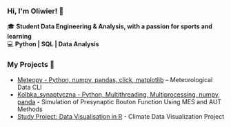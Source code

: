 ### Hi, I'm Oliwier! 👋

🎓 **Student Data Engineering & Analysis, with a passion for sports and learning**  
💻 **Python | SQL | Data Analysis**  

### My Projects 🚀
- [Meteopy - Python, numpy, pandas, click, matplotlib](https://github.com/OliwierStecyk/Meteopy) – Meteorological Data CLI  
- [Kolbka_synaptyczna - Python, Multithreading, Multiprocessing, numpy, panda](https://github.com/OliwierStecyk/Kolbka_synaptyczna-.git) - Simulation of Presynaptic Bouton Function Using MES and AUT Methods
- [Study Project: Data Visualisation in R](https://github.com/OliwierStecyk/Projekt-analizy-zmiennych-klimatycznych.git) - Climate Data Visualization Project
